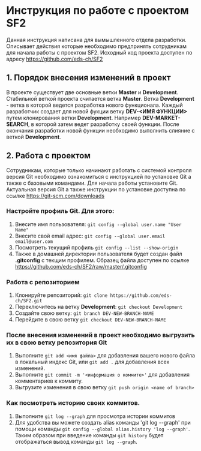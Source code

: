 # Инструкция по работе с проектом SF2

Данная инструкция написана для вымышленного отдела разработки. Описывает действия которые необходимо предпринять сотрудникам для начала работы с проектом SF2. Исходный код проекта доступен по адресу https://github.com/eds-ch/SF2

## 1. Порядок внесения изменений в проект

В проекте существует две основные ветки **Master** и **Development**. Cтабильной веткой проекта считается ветка **Master**. Ветка **Development** - ветка в которой ведется разработка нового функционала. Каждый разработчик создает для новой фукции ветку **DEV-<ИМЯ ФУНКЦИИ>** путем клонирования ветки **Development**. Например **DEV-MARKET-SEARCH**, в которой затем ведет разработку своей функции. После окончания разработки новой функции необходимо выполнить слияние с веткой **Development**. 

## 2. Работа с проектом

Сотрудникам, которые только начинают работать с системой контроля версия Git необходимо ознакомиться с инструкцией по установке Git а также с базовыми командами. Для начала работы установите Git. Актуальная версия Git а также инструкции по установке доступна по ссылке https://git-scm.com/downloads

### Настройте профиль Git. Для этого:
1) Внесите имя пользователя: `git config --global user.name "User Name"`
2) Внесите свой email адрес: `git config --global user.email email@user.com`
3) Посмотреть текущий профиль `git config --list --show-origin`
4) Также в домашней директории пользователя будет создан файл **.gitconfig** с текщим профилем. Образец файла доступен по ссылке https://github.com/eds-ch/SF2/raw/master/.gitconfig

### Работа с репозиторием
1) Клонируйте репозиторий: `git clone https://github.com/eds-ch/SF2.git` 
2) Переключитесь на ветку **Development**: `git checkout Development`
3) Создайте свою ветку: `git branch DEV-NEW-BRANCH-NAME`
4) Перейдите в свою ветку `git checkout DEV-NEW-BRANCH-NAME`

### После внесения изменений в проект необходимо выгрузить их в свою ветку репозитория Git
1) Выполните `git add <имя файла>` для добавления вашего нового файла в локальный индекс Git, или `git add .` для добавления всех изменений.
2) Выполните `git commit -m '<информация о коммите>'` для добавления комментариев к коммиту.
3) Выгрузите изменения в свою ветку `git push origin <name of branch>`

### Как посмотреть историю своих коммитов.
 1) Выполните `git log --graph` для просмотра истории коммитов
 2) Для удобства вы можете создать alias команды 'git log --graph' при помощи команды `git config --global alias.history 'log --graph'`. Таким образом при введение команды `git history` будет отображаться вывод команды `git log --graph`.

